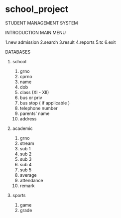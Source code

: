 # school_project
STUDENT MANAGEMENT SYSTEM 

INTRODUCTION 
MAIN MENU 

  1.new admission
  2.search 
  3.result 
  4.reports 
  5.tc 
  6.exit 

DATABASES 
1. school
     1. grno
     2. cprno
     3. name
     4. dob
     5. class (XI - XII)
     6. bus or priv
     7. bus stop ( if applicable )
     8. telephone number
     9. parents' name
     10. address

2. academic
     1. grno
     2. stream 
     3. sub 1
     4. sub 2
     5. sub 3
     6. sub 4
     7. sub 5
     8. average
     9. attendance
     10. remark

3. sports 
   1. game
   2. grade 

  
  
